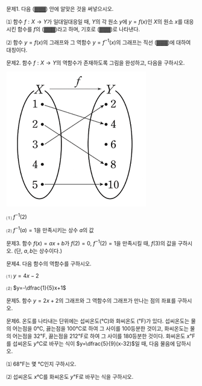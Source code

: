 

문제1. 다음 (▓▓▓) 안에 알맞은 것을 써넣으시오. 

⑴ 함수 $f:X\longrightarrow Y$가 일대일대응일 때, $Y$의 각 원소 $y$에 $y=f(x)$인 $X$의 원소 $x$를 대응시킨 함수를 $f$의 (▓▓▓)라고 하며, 기호로 (▓▓▓)로 나타낸다.

⑵ 함수 $y=f(x)$의 그래프와 그 역함수 $y=f^{-1}(x)$의 그래프는 직선 (▓▓▓)에 대하여 대칭이다.



문제2. 함수 $f:X\longrightarrow Y$의 역함수가 존재하도록 그림을 완성하고, 다음을 구하시오. 

![](Pasted%20image%2020250811011737.png)

⑴ $f^{-1}(2)$

⑵ $f^{-1}(a)=1$을 만족시키는 상수 $a$의 값



문제3. 함수 $f(x)=ax+b$가 $f(2)=0$, $f^{-1}(2)=1$을 만족시킬 때, $f(3)$의 값을 구하시오. (단, $a, b$는 상수이다.)



문제4. 다음 함수의 역함수를 구하시오. 

⑴ $y=4x-2$

⑵ $y=-\dfrac{1}{5}x+1$



문제5. 함수 $y=2x+2$의 그래프와 그 역함수의 그래프가 만나는 점의 좌표를 구하시오. 



문제6. 온도를 나타내는 단위에는 섭씨온도(℃)와 화씨온도 (℉)가 있다. 섭씨온도는 물의 어는점을 0℃, 끓는점을 100℃로 하여 그 사이를 100등분한 것이고, 화씨온도는 물의 어는점을 32℉, 끓는점을 212℉로 하여 그 사이를 180등분한 것이다. 화씨온도 $x$℉를 섭씨온도 $y$℃로 바꾸는 식이 $y=\dfrac{5}{9}(x-32)$일 때, 다음 물음에 답하시오.

⑴ 68℉는 몇 ℃인지 구하시오. 

⑵ 섭씨온도 $x$℃를 화씨온도 $y$℉로 바꾸는 식을 구하시오. 